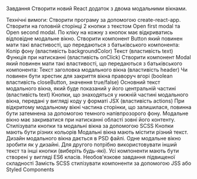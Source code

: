 Завдання
Створити новий React додаток з двома модальними вікнами.

Технічні вимоги:
Створити програму за допомогою create-react-app.
Створити на головній сторінці 2 кнопки з текстом Open first modal та Open second modal.
По кліку на кожну з кнопок має відкриватись відповідне модальне вікно.
Створити компонент Button який повинен мати такі властивості, що передаються з батьківського компонента:
Колір фону (властивість backgroundColor)
Текст (властивість text)
Функція при натисканні (властивість onClick)
Створити компонент Modal який повинен мати такі властивості, що передаються з батьківського компонента:
Текст заголовка модального вікна (властивість header)
Чи повинен бути хрестик для закриття вікна праворуч вгорі (boolean властивість closeButton, значення true/false)
Основний текст модального вікна, який буде показаний у його центральній частині (властивість text)
Кнопки, що знаходяться у нижній частині модального вікна, передані у вигляді коду у форматі JSX (властивість actions)
При відкритому модальному вікні частина сторінки, що залишилася, повинна бути затемнена за допомогою темного напівпрозорого фону.
Модальне вікно має закриватися при натисканні області зовні його контенту.
Стилізувати кнопки та модальні вікна за допомогою SCSS
Кнопки мають бути різних кольорів
Модальні вікна мають містити різний текст.
Дизайн модального вікна дається в PSD файлі.
Одне модальне вікно зробити як у дизайні. Для другого потрібно використовувати інший текст та інші кнопки (виберіть будь-які).
Усі компоненти мають бути створені у вигляді ES6 класів.
Необов'язкове завдання підвищеної складності
Замість SCSS стилізувати компоненти за допомогою JSS або Styled Components
